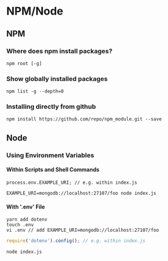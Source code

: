 # NPM/Node

## NPM

### Where does npm install packages?

`npm root [-g]`

### Show globally installed packages

`npm list -g --depth=0`

### Installing directly from github

`npm install https://github.com/repo/npm_module.git --save`

## Node

### Using Environment Variables

#### Within Scripts and Shell Commands

```shell
process.env.EXAMPLE_URI; // e.g. within index.js
```
```
EXAMPLE_URI=mongodb://localhost:27107/foo node index.js
```
#### With '.env' File

```shell
yarn add dotenv
touch .env
vi .env // add EXAMPLE_URI=mongodb://localhost:27107/foo
```

```js
require('dotenv').config(); // e.g. within index.js
```
```
node index.js
```
